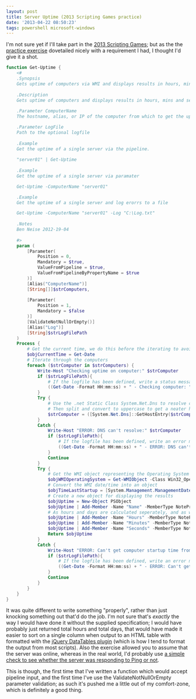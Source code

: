 ```yaml
---
layout: post
title: Server Uptime (2013 Scripting Games practice)
date: '2013-04-22 08:50:23'
tags: powershell microsoft-windows
---
```



I'm not sure yet if I'll take part in the [2013 Scripting Games](http://blogs.technet.com/b/heyscriptingguy/archive/2013/04/17/2013-scripting-games-competitor-s-guide.aspx); but as the the [practice exercise](http://blogs.technet.com/b/heyscriptingguy/archive/2013/04/18/advanced-practice-for-2013-scripting-games.aspx) dovetailed nicely with a requirement I had, I thought I'd give it a shot.

<!--more-->

```powershell
function Get-Uptime {
    <#
    .Synopsis
    Gets uptime of computers via WMI and displays results in hours, mins and seconds.
    
    .Description
    Gets uptime of computers and displays results in hours, mins and seconds. Written for http://blogs.technet.com/b/heyscriptingguy/archive/2013/04/18/advanced-practice-for-2013-scripting-games.aspx
    
    .Parameter ComputerName
    The hostname, alias, or IP of the computer from which to get the uptime

    .Parameter LogFile
    Path to the optional logfile
    
    .Example
    Get the uptime of a single server via the pipeline.
    
    "server01" | Get-Uptime
    
    .Example
    Get the uptime of a single server via paramater

    Get-Uptime -ComputerName "server01"

    .Example
    Get the uptime of a single server and log erorrs to a file

    Get-Uptime -ComputerName "server01" -Log "C:\Log.txt"
    
    .Notes
    Ben Neise 2012-19-04
    
    #>
    param (  
        [Parameter(
            Position = 0,
            Mandatory = $true,
            ValueFromPipeline = $true,
            ValueFromPipelineByPropertyName = $true
        )]
        [Alias("ComputerName")]
        [String[]]$strComputers,
    
        [Parameter(
            Position = 1,
            Mandatory = $false
        )]
        [ValidateNotNullOrEmpty()]
        [Alias("Log")]
        [String]$strLogFilePath
    ) 
    Process {
        # Get the current time, we do this before the iterating to avoid processing time affecting the uptime results
        $objCurrentTime = Get-Date
        # Iterate through the computers
        foreach ($strComputer in $strComputers) {
            Write-Host "Checking uptime on computer:" $strComputer
            if ($strLogFilePath){
                # If the logfile has been defined, write a status message
                ((Get-Date -Format HH:mm:ss) + " - Checking computer: " + $strComputer)  | Out-File $strLogFilePath -Append -Encoding ASCII
            }
            Try {
                # Use the .net Static Class System.Net.Dns to resolve computername to FQDN
                # Then split and convert to uppercase to get a neater hostname
                $strComputer = ([System.Net.Dns]::GetHostEntry($strComputer)).HostName.Split(".")[0].ToUpper()
            }
            Catch {
                Write-Host "ERROR: DNS can't resolve:" $strComputer
                if ($strLogFilePath){
                    # If the logfile has been defined, write an error message
                    ((Get-Date -Format HH:mm:ss) + " - ERROR: DNS can't resolve: " + $strComputer)  | Out-File $strLogFilePath -Append -Encoding ASCII
                }
                Continue
            }
            Try {
                # Get the WMI object representing the Operating System
                $objWMIOperatingSystem = Get-WMIObject -Class Win32_OperatingSystem -Computer $strComputer -ErrorAction SilentlyContinue
                # Convert the WMI date/time into an object
                $objTimeLastStartup = [System.Management.ManagementDateTimeconverter]::ToDateTime($objWMIOperatingSystem.LastBootUpTime)
                # Create a new object for displaying the results
                $objUptime = New-Object PSObject
                $objUptime | Add-Member -Name "Name" -MemberType NoteProperty -Value $strComputer
                # As hours and days are calculated seperately, and as we're only reporting hours, the number of days * 24 needs added to the "hours" property
                $objUptime | Add-Member -Name "Hours" -MemberType NoteProperty -Value (($objCurrentTime - $objTimeLastStartup).Hours + (($objCurrentTime - $objTimeLastStartup).Days * 24))
                $objUptime | Add-Member -Name "Minutes" -MemberType NoteProperty -Value ($objCurrentTime - $objTimeLastStartup).Minutes
                $objUptime | Add-Member -Name "Seconds" -MemberType NoteProperty -Value ($objCurrentTime - $objTimeLastStartup).Seconds
                Return $objUptime
            }
            Catch {
                Write-Host "ERROR: Can't get computer startup time from WMI on:" $strComputer
                if ($strLogFilePath){
                    # If the logfile has been defined, write an error message
                    ((Get-Date -Format HH:mm:ss) + " - ERROR: Can't get computer startup time from WMI on: " + $strComputer)  | Out-File $strLogFilePath -Append -Encoding ASCII
                }
                Continue
            }
        }
    }
}
```

It was quite different to write something "properly", rather than just knocking something out that'd do the job. I'm not sure that's *exactly* the way I would have done it without the supplied specification; I would have probably just returned total hours and total days, that would have made it easier to sort on a single column when output to an HTML table with formatted with the [jQuery DataTables plugin](http://www.datatables.net/) (which is how I tend to format the output from most scripts). Also the exercise allowed you to assume that the server was online, whereas in the real world, I'd probably use [a simple check to see whether the server was responding to Ping or not](http://ben.neise.co.uk/index.php?s=ping).

This is though, the first time that I've written a function which would accept pipeline input, and the first time I've use the ValidateNotNullOrEmpty parameter validation; as such it's pushed me a little out of my comfort-zone, which is definitely a good thing.


